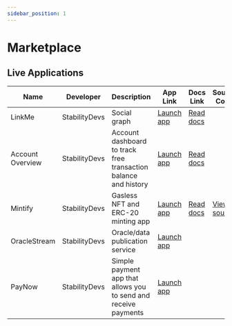 ```yaml
---
sidebar_position: 1
---
```


# Marketplace

## Live Applications

| Name            | Developer       | Description                                                                       | App Link                                    | Docs Link                                                                                         | Source Code                                      |
|-----------------|-----------------|-----------------------------------------------------------------------------------|---------------------------------------------|---------------------------------------------------------------------------------------------------|-------------------------------------------------|
| LinkMe          | StabilityDevs   | Social graph                                                                      | [Launch app](https://stblchain.app/)        | [Read docs](https://medium.com/stabilitynetwork/building-linkme-on-stability-f92917a67851)       |                                  |
| Account Overview| StabilityDevs   | Account dashboard to track free transaction balance and history                   | [Launch app](https://account.stabilityprotocol.com) | [Read docs](../users/using_stability/portal)                                                      |                                 |
| Mintify         | StabilityDevs   | Gasless NFT and ERC-20 minting app                                                | [Launch app](https://mintify.stabilityprotocol.com) | [Read docs](https://medium.com/stabilitynetwork/mintify-product-demo-for-the-easiest-onboarding-experience-in-blockchain-5754340741a9) | [View source](https://github.com/stabilityprotocol/demo-fungibles)                                 |
| OracleStream    | StabilityDevs   | Oracle/data publication service                                                   | [Launch app](https://oracles.stabilityprotocol.com)  |                                                                                                   |                                  |
| PayNow          | StabilityDevs   | Simple payment app that allows you to send and receive payments                    | [Launch app](https://paynow.stabilityprotocol.com)   |

